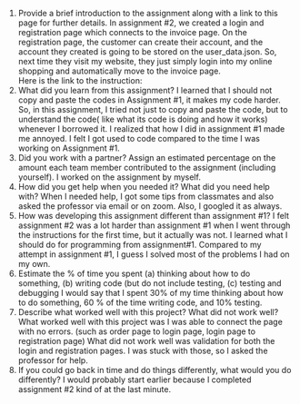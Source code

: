 1. Provide a brief introduction to the assignment along with a link to this page for further details. 
In assignment #2, we created a login and registration page which connects to the invoice page.  On the registration page, the customer can create their account, and the account they created is going to be stored on the user_data.json.  So, next time they visit my website, they just simply login into my online shopping and automatically move to the invoice page.  
Here is the link to the instruction: 
2. What did you learn from this assignment?
I learned that I should not copy and paste the codes in Assignment #1, it makes my code harder. So, in this assignment, I tried not just to copy and paste the code, but to understand the code( like what its code is doing and how it works) whenever I borrowed it.  I realized that how I did in assignment #1 made me annoyed.  I felt I got used to code compared to the time I was working on Assignment #1.
3. Did you work with a partner? Assign an estimated percentage on the amount each team member contributed to the assignment (including yourself).
I worked on the assignment by myself.  
4. How did you get help when you needed it? What did you need help with?
When I needed help, I got some tips from classmates and also asked the professor via email or on zoom.  Also, I googled it as always.
5. How was developing this assignment different than assignment #1?
I felt assignment #2 was a lot harder than assignment #1 when I went through the instructions for the first time, but it actually was not.  I learned what I should do for programming from assignment#1.  Compared to my attempt in assignment #1, I guess I solved most of the problems I had on my own.
6. Estimate the % of time you spent (a) thinking about how to do something, (b) writing code (but do not include testing, (c) testing and debugging
I would say that I spent 30% of my time thinking about how to do something, 60 % of the time writing code, and 10% testing.   
7. Describe what worked well with this project? What did not work well?
What worked well with this project was I was able to connect the page with no errors.  (such as order page to login page, login page to registration page) What did not work well was validation for both the login and registration pages.  I was stuck with those, so I asked the professor for help.    
8. If you could go back in time and do things differently, what would you do differently?
I would probably start earlier because I completed assignment #2 kind of at the last minute.  
